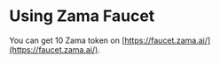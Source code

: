 # Using Zama Faucet

You can get 10 Zama token on [https://faucet.zama.ai/](https://faucet.zama.ai/).
